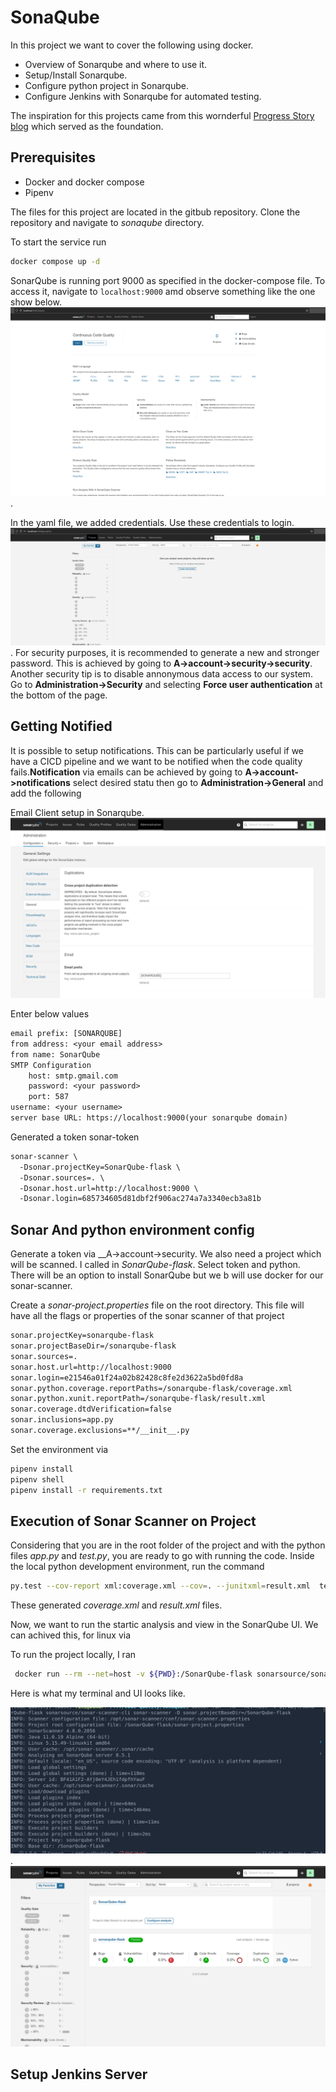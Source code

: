 # SonaQube

In this project we want to cover the following using docker.

- Overview of Sonarqube and where to use it.
- Setup/Install Sonarqube.
- Configure python project in Sonarqube.
- Configure Jenkins with Sonarqube for automated testing.

The inspiration for this projects came from this wornderful [Progress Story blog](https://progressstory.com/tech/step-by-step-configuration-of-sonarqube-with-jenkins-for-python/) which served as the foundation.

## Prerequisites

- Docker and docker compose
- Pipenv

The files for this project are located in the gitbub repository. Clone the repository and navigate to _sonaqube_ directory. 

To start the service run

```sh
docker compose up -d
```
SonarQube is running port 9000 as specified in the docker-compose file. To access it, navigate to `localhost:9000` amd observe something like the one show below. ![Image](images/sonar-startup.png).

In the yaml file, we added credentials. Use these credentials to login. ![Login](images/sonar-login.png).  For security purposes, it is recommended to generate a new and stronger password. This is achieved by going to __A->account->security->security__. Another security tip is to disable annonymous data access to our system. Go to __Administration->Security__ and selecting __Force user authentication__ at the bottom of the page.

## Getting Notified

It is possible to setup notifications. This can be particularly useful if we have a CICD pipeline and we want to be notified when the code quality fails.__Notification__ via emails can be achieved by going to __A->account->notifications__ select desired statu then go to __Administration->General__ and add the following

Email Client setup in Sonarqube. ![UI](images/sonar-config.png)

Enter below values

```txt
email prefix: [SONARQUBE]
from address: <your email address>
from name: SonarQube
SMTP Configuration
    host: smtp.gmail.com
    password: <your password>
    port: 587
username: <your username>
server base URL: https://localhost:9000(your sonarqube domain)
```

Generated a token sonar-token

```txt
sonar-scanner \
  -Dsonar.projectKey=SonarQube-flask \
  -Dsonar.sources=. \
  -Dsonar.host.url=http://localhost:9000 \
  -Dsonar.login=685734605d81dbf2f906ac274a7a3340ecb3a81b
```

## Sonar And python environment config

Generate a token via __A->account->security. We also need a project which will be scanned. I called in _SonarQube-flask_. Select token and python. There will be an option to install SonarQube but we b will use docker for our sonar-scanner.

Create a _sonar-project.properties_ file on the root directory. This file will have all the flags or properties of the sonar scanner of that project

```txt
sonar.projectKey=sonarqube-flask
sonar.projectBaseDir=/sonarqube-flask
sonar.sources=.
sonar.host.url=http://localhost:9000
sonar.login=e21546a01f24a02b82428c8fe2d3622a5bd0fd8a
sonar.python.coverage.reportPaths=/sonarqube-flask/coverage.xml
sonar.python.xunit.reportPath=/sonarqube-flask/result.xml
sonar.coverage.dtdVerification=false
sonar.inclusions=app.py
sonar.coverage.exclusions=**/__init__.py
```


Set the environment via

```sh
pipenv install
pipenv shell
pipenv install -r requirements.txt
```

## Execution of Sonar Scanner on Project

Considering that you are in the root folder of the project and with the python files _app.py_ and _test.py_, you are ready to go with running the code. Inside the local python development environment, run the command

```sh
py.test --cov-report xml:coverage.xml --cov=. --junitxml=result.xml  test.py
```

These generated _coverage.xml_ and _result.xml_ files.

Now, we want to run the startic analysis and view in the SonarQube UI. We can achived this, for linux via

To run the project locally, I ran

```sh
 docker run --rm --net=host -v ${PWD}:/SonarQube-flask sonarsource/sonar-scanner-cli sonar-scanner -D sonar.projectBaseDir=/SonarQube-flask
```

Here is what my terminal and UI looks like. 

![Terminal](images/sonar-analysis-terminal.png). ![UI](images/sonar-test-app.png)

## Setup Jenkins Server
